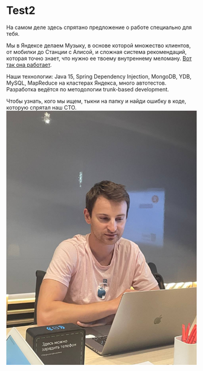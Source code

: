 # Test2

На самом деле здесь спрятано предложение о работе специально для тебя.

Мы в Яндексе делаем Музыку, в основе которой множество клиентов, от мобилки до Станции с Алисой, и сложная система рекомендаций, которая точно знает, что нужно ее твоему внутреннему меломану. [Вот так она работает](https://www.youtube.com/watch?v=vkFcmHfIpto). 

Наши технологии: Java 15, Spring Dependency Injection, MongoDB, YDB, MySQL, MapReduce на кластерах Яндекса, много автотестов. Разработка ведётся по методологии trunk-based development.

Чтобы узнать, кого мы ищем, тыкни на папку и найди ошибку в коде, которую спрятал наш СТО. 
![alt text](https://github.com/Parunson/Test2/blob/main/картинка.jpg?raw=true)
